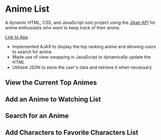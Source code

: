 # Anime List

A dynamic HTML, CSS, and JavaScript solo project using the [Jikan API](https://jikan.moe/) for anime enthusiasts who want to keep track of their anime.

[Link to App](https://joshuabeh.github.io/anime-list/)

* Implemented AJAX to display the top ranking anime and allowing users to search for anime
* Made use of view-swapping in JavaScript to dynamically update the HTML
* Utilized JSON to store the user's data and retrieve it when necessary

## View the Current Top Animes

## Add an Anime to Watching List

## Search for an Anime

## Add Characters to Favorite Characters List
